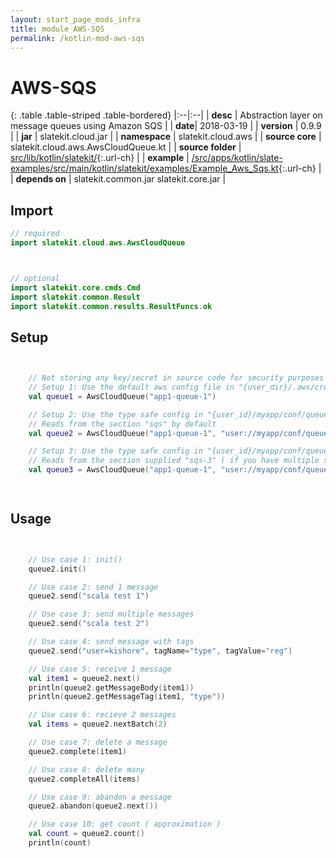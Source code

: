 ```yaml
---
layout: start_page_mods_infra
title: module AWS-SQS
permalink: /kotlin-mod-aws-sqs
---
```


# AWS-SQS

{: .table .table-striped .table-bordered}
|:--|:--|
| **desc** | Abstraction layer on message queues using Amazon SQS | 
| **date**| 2018-03-19 |
| **version** | 0.9.9  |
| **jar** | slatekit.cloud.jar  |
| **namespace** | slatekit.cloud.aws  |
| **source core** | slatekit.cloud.aws.AwsCloudQueue.kt  |
| **source folder** | [src/lib/kotlin/slatekit/](https://github.com/code-helix/slatekit/tree/master/src/lib/kotlin/slatekit/){:.url-ch}  |
| **example** | [/src/apps/kotlin/slate-examples/src/main/kotlin/slatekit/examples/Example_Aws_Sqs.kt](https://github.com/code-helix/slatekit/tree/master/src/lib/kotlin/slatekit-examples/src/main/kotlin/slatekit/examples/Example_Aws_Sqs.kt){:.url-ch} |
| **depends on** |  slatekit.common.jar slatekit.core.jar  |

## Import
```kotlin 
// required 
import slatekit.cloud.aws.AwsCloudQueue



// optional 
import slatekit.core.cmds.Cmd
import slatekit.common.Result
import slatekit.common.results.ResultFuncs.ok


```

## Setup
```kotlin


    // Not storing any key/secret in source code for security purposes
    // Setup 1: Use the default aws config file in "{user_dir}/.aws/credentials"
    val queue1 = AwsCloudQueue("app1-queue-1")

    // Setup 2: Use the type safe config in "{user_id}/myapp/conf/queue.conf"
    // Reads from the section "sqs" by default
    val queue2 = AwsCloudQueue("app1-queue-1", "user://myapp/conf/queue.conf")

    // Setup 3: Use the type safe config in "{user_id}/myapp/conf/queue.conf"
    // Reads from the section supplied "sqs-3" ( if you have multiple sqs configurations )
    val queue3 = AwsCloudQueue("app1-queue-1", "user://myapp/conf/queue.conf", "sqs-1")

    

```

## Usage
```kotlin


    // Use case 1: init()
    queue2.init()

    // Use case 2: send 1 message
    queue2.send("scala test 1")

    // Use case 3: send multiple messages
    queue2.send("scala test 2")

    // Use case 4: send message with tags
    queue2.send("user=kishore", tagName="type", tagValue="reg")

    // Use case 5: receive 1 message
    val item1 = queue2.next()
    println(queue2.getMessageBody(item1))
    println(queue2.getMessageTag(item1, "type"))

    // Use case 6: recieve 2 messages
    val items = queue2.nextBatch(2)

    // Use case 7: delete a message
    queue2.complete(item1)

    // Use case 8: delete many
    queue2.completeAll(items)

    // Use case 9: abandon a message
    queue2.abandon(queue2.next())

    // Use case 10: get count ( approximation )
    val count = queue2.count()
    println(count)
    

```

